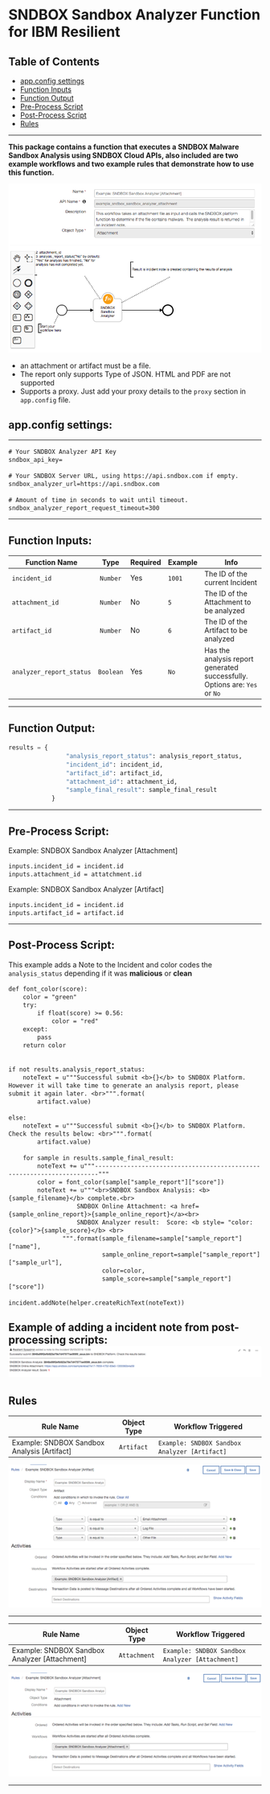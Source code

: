 # SNDBOX Sandbox Analyzer Function for IBM Resilient

## Table of Contents
  - [app.config settings](#appconfig-settings)
  - [Function Inputs](#function-inputs)
  - [Function Output](#function-output)
  - [Pre-Process Script](#pre-process-script)
  - [Post-Process Script](#post-process-script)
  - [Rules](#rules)
  
--- 
 
**This package contains a function that executes a SNDBOX Malware Sandbox Analysis using SNDBOX Cloud APIs, also included are two example workflows and two example rules that demonstrate how to use this function.**


 ![screenshot](./screenshots/workflow_attachment.jpeg)

* an attachment or artifact must be a file.
* The report only supports Type of JSON. HTML and PDF are not supported
* Supports a proxy. Just add your proxy details to the `proxy` section in `app.config` file.

## app.config settings:  
---               
```                                                                         
# Your SNDBOX Analyzer API Key                                                         
sndbox_api_key=

# Your SNDBOX Server URL, using https://api.sndbox.com if empty.
sndbox_analyzer_url=https://api.sndbox.com
             
# Amount of time in seconds to wait until timeout.
sndbox_analyzer_report_request_timeout=300 
```
---                                               

## Function Inputs:

| Function Name | Type | Required | Example  | Info |
| --------- | :---------: | ------------------ | ------| ----|
| `incident_id` | `Number` | Yes | `1001` | The ID of the current Incident|            
| `attachment_id` | `Number` | No | `5` | The ID of the Attachment to be analyzed|
| `artifact_id` | `Number` | No | `6` | The ID of the Artifact to be analyzed 
| `analyzer_report_status` | `Boolean` | Yes | `No` | Has the analysis report generated successfully. Options are: `Yes` or `No` |
---

## Function Output:
```python                                    
results = {
                "analysis_report_status": analysis_report_status,
                "incident_id": incident_id,
                "artifact_id": artifact_id,
                "attachment_id": attachment_id,
                "sample_final_result": sample_final_result
            }

```
---

## Pre-Process Script:
Example: SNDBOX Sandbox Analyzer [Attachment]

```
inputs.incident_id = incident.id
inputs.attachment_id = attatchment.id
```
Example: SNDBOX Sandbox Analyzer [Artifact]

```
inputs.incident_id = incident.id
inputs.artifact_id = artifact.id
```

---

## Post-Process Script:
This example adds a Note to the Incident and color codes the `analysis_status` depending if it was **malicious** or **clean**

```
def font_color(score):
    color = "green"
    try:
        if float(score) >= 0.56:
            color = "red"
    except:
        pass
    return color


if not results.analysis_report_status:
    noteText = u"""Successful submit <b>{}</b> to SNDBOX Platform. However it will take time to generate an analysis report, please submit it again later. <br>""".format(
        artifact.value)

else:
    noteText = u"""Successful submit <b>{}</b> to SNDBOX Platform. Check the results below: <br>""".format(
        artifact.value)

    for sample in results.sample_final_result:
        noteText += u"""-----------------------------------------------------------------------"""
        color = font_color(sample["sample_report"]["score"])
        noteText += u"""<br>SNDBOX Sandbox Analysis: <b>{sample_filename}</b> complete.<br>
                   SNDBOX Online Attachment: <a href={sample_online_report}>{sample_online_report}</a><br>
                   SNDBOX Analyzer result:  Score: <b style= "color:{color}">{sample_score}</b> <br>
               """.format(sample_filename=sample["sample_report"]["name"],
                          sample_online_report=sample["sample_report"]["sample_url"],
                          color=color,
                          sample_score=sample["sample_report"]["score"])

incident.addNote(helper.createRichText(noteText))
```

<b>Example of adding a incident note from post-processing scripts:</b><br>
 ![screenshot](./screenshots/results_addnote.png)
---

## Rules
| Rule Name | Object Type | Workflow Triggered |
| --------- | :---------: | ------------------ |
| Example: SNDBOX Sandbox Analysis [Artifact]| `Artifact` | `Example: SNDBOX Sandbox Analyzer [Artifact]` |

![screenshot](./screenshots/rule_artifact.jpeg)

---
| Rule Name | Object Type | Workflow Triggered |
| --------- | :---------: | ------------------ |
| Example: SNDBOX Sandbox Analyzer [Attachment]| `Attachment` | `Example: SNDBOX Sandbox Analyzer [Attachment]` |


![screenshot](./screenshots/rule_attachment.jpeg)


---
                                                                               